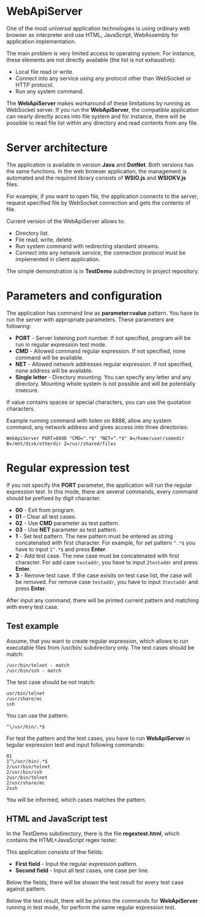 # WebApiServer

One of the most universal application technologies is using ordinary web browser as interpreter and use HTML, JavaScript, WebAssembly for application implementation\.

The main problem is very limited access to operating system\. For instance, these elements are not directly available \(the list is not exhaustive\):


* Local file read or write\.
* Connect into any service using any protocol other than WebSocket or HTTP protocol\.
* Run any system command\.

The **WebApiServer** makes workaround of these limitations by running as WebSocket server\. If you run the **WebApiServer**, the compatible application can nearly directly acces into file system and for instance, there will be possible to read file list within any directory and read contents from any file\.

# Server architecture

The application is available in version **Java** and **DotNet**\. Both versions has the same functions\. In the web browser application, the management is automated and the required library consists of **WSIO\.js** and **WSIOKV\.js** files\. 

For example, if you want to open file, the application connects to the server, request specified file by WebSocket connection and gets the contents of file\.

Current version of the WebApiServer allows to:


* Directory list\.
* File read, write, delete\.
* Run system command with redirecting standard streams\.
* Connect into any network service, the connection protocol must be implemented in client application\.

The simple demonstration is in **TestDemo** subdirectory in project repository\.

# Parameters and configuration

The application has command line as **parameter=value** pattern\. You have to run the server with appropriate parameters\. These parameters are following:


* **PORT** \- Server listening port number\. If not specified, program will be run in regular expression test mode\.
* **CMD** \- Allowed command regular expression\. If not specified, none command will be available\.
* **NET** \- Allowed network addresses regular expression\. If not specified, none address will be available\.
* **Single letter** \- Directory mounting\. You can specify any letter and any directory\. Mounting whole system is not possible and will be potentially insecure\.

If value contains spaces or special characters, you can use the quotation characters\.

Example running command with listen on 8888, allow any system command, any network address and gives access into three directories:

```
WebApiServer PORT=8888 "CMD=^.*$" "NET=^.*$" A=/home/user/somedir B=/mnt/disk/otherdir Z=/usr/shared/files
```

# Regular expression test

If you not specify the **PORT** parameter, the application will run the regular expression test\. In this mode, there are several commands, every command should be prefixed by digit character\.


* **00** \- Exit from program\.
* **01** \- Clear all test cases\.
* **02** \- Use **CMD** parameter as test pattern\.
* **03** \- Use **NET** parameter as test pattern\.
* **1** \- Set test pattern\. The new pattern must be entered as string concatenated with first character\. For example, for set pattern `^.*$` you have to input `1^.*$` and press **Enter**\.
* **2** \- Add test case\. The new case must be concatenated with first character\. For add case `testaddr`, you have to input `2testaddr` and press **Enter**\.
* **3** \- Remove test case\. If the case exisits on test case list, the case will be removed\. For remove case `testaddr`, you have to input `3testaddr` and press **Enter**\.

After input any command, there will be printed current pattern and matching with every test case\.

## Test example

Assume, that you want to create regular expression, which allows to run executable files from /usr/bin/ subdirectory only\. The test cases should be match:

```
/usr/bin/telnet - match
/usr/bin/ssh - match
```

The test case should be not match:

```
usr/bin/telnet
/usr/share/mc
ssh
```

You can use the pattern:

```
^\/usr/bin/.*$
```

For test the pattern and the test cases, you have to run **WebApiServer** in tegular expression test and input following commands:

```
01
1^\/usr/bin/.*$
2/usr/bin/telnet
2/usr/bin/ssh
2usr/bin/telnet
2/usr/share/mc
2ssh
```

You will be informed, which cases matches the pattern\.

## HTML and JavaScript test

In the TestDemo subdirectory, there is the file **regextest\.html**, which contains the HTML\+JavaScript regex tester\.

This application consists of thw fields:


* **First field** \- Input the regular expression pattern\.
* **Second field** \- Input all test cases, one case per line\.

Below the fields, there will be shown the test result for every test case against pattern\.

Below the test result, there will be printes the commands for **WebApiServer** running in test mode, for perform the same regular expression test\.




